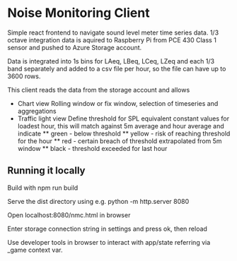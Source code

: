 # Noise Monitoring Client

Simple react frontend to navigate sound level meter time series data.
1/3 octave integration data is aquired to Raspberry Pi from PCE 430 Class 1 sensor and pushed to Azure Storage account.

Data is integrated into 1s bins for LAeq, LBeq, LCeq, LZeq and each 1/3 band separately and added to a csv file per hour, so the file can have up to 3600 rows.

This client reads the data from the storage account and allows 
* Chart view 
  Rolling window or fix window, selection of timeseries and aggregations
* Traffic light view
  Define threshold for SPL equivalent constant values for loadest hour, this will match against 5m average and hour average and indicate
  ** green - below threshold
  ** yellow - risk of reaching threshold for the hour
  ** red - certain breach of threshold extrapolated from 5m window
  ** black - threshold exceeded for last hour
  
## Running it locally

Build with npm run build

Serve the dist directory using e.g. python -m http.server 8080

Open localhost:8080/nmc.html in browser

Enter storage connection string in settings and press ok, then reload

Use developer tools in browser to interact with app/state referring via _game context var.
